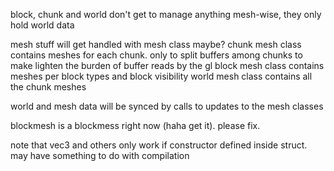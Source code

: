 block, chunk and world don't get to manage anything mesh-wise,
they only hold world data

mesh stuff will get handled with mesh class maybe?
chunk mesh class contains meshes for each chunk. only to split buffers
among chunks to make lighten the burden of buffer reads by the gl
block mesh class contains meshes per block types and block visibility
world mesh class contains all the chunk meshes

world and mesh data will be synced by calls to updates to the mesh
classes

blockmesh is a blockmess right now (haha get it). please fix.

note that vec3 and others only work if constructor defined inside
struct. may have something to do with compilation